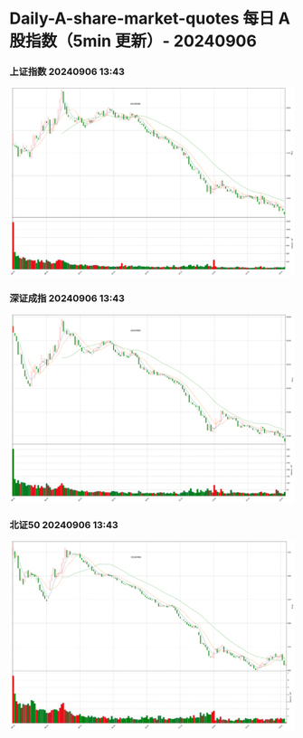 
# Daily-A-share-market-quotes 每日 A 股指数（5min 更新）- 20240906

### 上证指数 20240906 13:43
![](./fig/2024/9/20240906-sh000001.png)

### 深证成指 20240906 13:43
![](./fig/2024/9/20240906-sz399001.png)

### 北证50 20240906 13:43
![](./fig/2024/9/20240906-bj899050.png)
